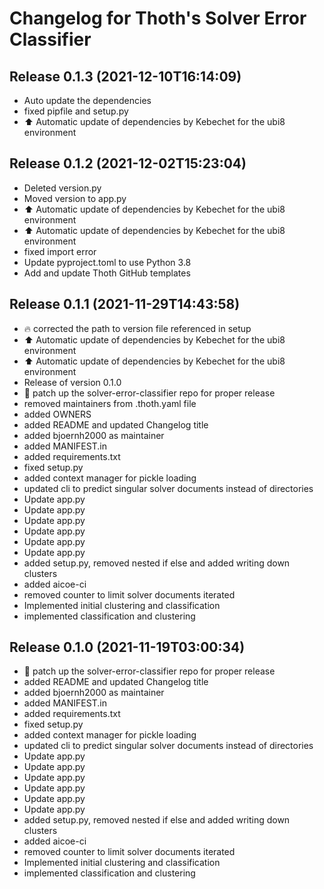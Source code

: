 # Changelog for Thoth's Solver Error Classifier

## Release 0.1.3 (2021-12-10T16:14:09)
* Auto update the dependencies
* fixed pipfile and setup.py
* :arrow_up: Automatic update of dependencies by Kebechet for the ubi8 environment

## Release 0.1.2 (2021-12-02T15:23:04)
* Deleted version.py
* Moved version to app.py
* :arrow_up: Automatic update of dependencies by Kebechet for the ubi8 environment
* :arrow_up: Automatic update of dependencies by Kebechet for the ubi8 environment
* fixed import error
* Update pyproject.toml to use Python 3.8
* Add and update Thoth GitHub templates

## Release 0.1.1 (2021-11-29T14:43:58)
* :fire: corrected the path to version file referenced in setup
* :arrow_up: Automatic update of dependencies by Kebechet for the ubi8 environment
* :arrow_up: Automatic update of dependencies by Kebechet for the ubi8 environment
* Release of version 0.1.0
* :hatching_chick: patch up the solver-error-classifier repo for proper release
* removed maintainers from .thoth.yaml file
* added OWNERS
* added README and updated Changelog title
* added bjoernh2000 as maintainer
* added MANIFEST.in
* added requirements.txt
* fixed setup.py
* added context manager for pickle loading
* updated cli to predict singular solver documents instead of directories
* Update app.py
* Update app.py
* Update app.py
* Update app.py
* Update app.py
* Update app.py
* added setup.py, removed nested if else and added writing down clusters
* added aicoe-ci
* removed counter to limit solver documents iterated
* Implemented initial clustering and classification
* implemented classification and clustering

## Release 0.1.0 (2021-11-19T03:00:34)
* :hatching_chick: patch up the solver-error-classifier repo for proper release
* added README and updated Changelog title
* added bjoernh2000 as maintainer
* added MANIFEST.in
* added requirements.txt
* fixed setup.py
* added context manager for pickle loading
* updated cli to predict singular solver documents instead of directories
* Update app.py
* Update app.py
* Update app.py
* Update app.py
* Update app.py
* Update app.py
* added setup.py, removed nested if else and added writing down clusters
* added aicoe-ci
* removed counter to limit solver documents iterated
* Implemented initial clustering and classification
* implemented classification and clustering
